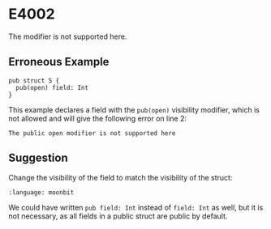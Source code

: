 # E4002

The modifier is not supported here.

## Erroneous Example

```moonbit
pub struct S {
  pub(open) field: Int
}
```

This example declares a field with the `pub(open)` visibility modifier,
which is not allowed and will give the following error on line 2:

```
The public open modifier is not supported here
```

## Suggestion

Change the visibility of the field to match the visibility of the struct:

```{literalinclude} /sources/error_codes/E4002_fixed/top.mbt
:language: moonbit
```

We could have written `pub field: Int` instead of `field: Int` as well,
but it is not necessary, as all fields in a public struct are public
by default.
